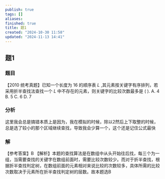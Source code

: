 ```yaml
---
publish: true
tags: []
aliases: 
finished: true
title: 题1
created: "2024-10-30 11:58"
updated: "2024-11-13 14:41"
---
```

## 题1
### 题目
【2010 统考真题】已知一个长度为 16 的顺序表 $L$ ,其元素按关键字有序排列，若采用折半查找法查找一个 $L$ 中不存在的元素，则关键字的比较次数最多是 ( ).
A. 4 
B. 5 
C. 6 
D. 7
### 分析
这里我会总是搞错本质上是因为，我在模拟的时候，除以2然后上下取整的时候，总是选了较小的那个区域继续查找，导致我会少算一个，这个还是记住公式最快
### 解
【参考答案】B
【解析】本题的查找算法是在数组中从头开始往后找，每三个为一组，当需要查找的关键字在数组前面时，需要比较次数较少。而对于折半查找，根据折半查找判定树，在数组前面的元素相对来说比较的次数较多，具体所需的比较次数取决于元素所在折半查找判定树的层数。故本题选B